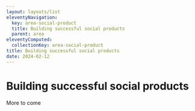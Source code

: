 ```yaml
---
layout: layouts/list
eleventyNavigation:
  key: area-social-product
  title: Building successful social products
  parent: area
eleventyComputed:
  collectionKey: area-social-product
title: Building successful social products
date: 2024-02-12
---
```

# Building successful social products

More to come